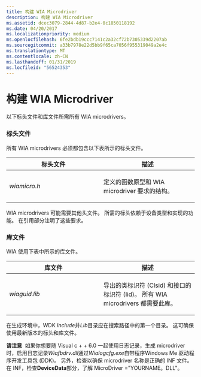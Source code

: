 ```yaml
---
title: 构建 WIA Microdriver
description: 构建 WIA Microdriver
ms.assetid: dcec3079-2844-4d87-b2e4-0c1850118192
ms.date: 04/20/2017
ms.localizationpriority: medium
ms.openlocfilehash: 6fe2bdb19ccc7141c2a32cf72b7305339d2207ab
ms.sourcegitcommit: a33b7978e22d5bb9f65ca7056f955319049a2e4c
ms.translationtype: MT
ms.contentlocale: zh-CN
ms.lasthandoff: 01/31/2019
ms.locfileid: "56524353"
---
```

# <a name="building-a-wia-microdriver"></a>构建 WIA Microdriver





以下标头文件和库文件所需所有 WIA microdrivers。

### <a name="header-files"></a>标头文件

所有 WIA microdrivers 必须都包含以下表所示的标头文件。

<table>
<colgroup>
<col width="50%" />
<col width="50%" />
</colgroup>
<thead>
<tr class="header">
<th>标头文件</th>
<th>描述</th>
</tr>
</thead>
<tbody>
<tr class="odd">
<td><p><em>wiamicro.h</em></p></td>
<td><p>定义的函数原型和 WIA microdriver 要求的结构。</p></td>
</tr>
</tbody>
</table>

 

WIA microdrivers 可能需要其他头文件。 所需的标头依赖于设备类型和实现的功能。 在引用部分注明了这些要求。

### <a name="library-files"></a>库文件

WIA 使用下表中所示的库文件。

<table>
<colgroup>
<col width="50%" />
<col width="50%" />
</colgroup>
<thead>
<tr class="header">
<th>库文件</th>
<th>描述</th>
</tr>
</thead>
<tbody>
<tr class="odd">
<td><p><em>wiaguid.lib</em></p></td>
<td><p>导出的类标识符 (Clsid) 和接口的标识符 (Iid)。 所有 WIA microdrivers 都需要此库。</p></td>
</tr>
</tbody>
</table>

 

在生成环境中，WDK *Include*并*Lib*目录应在搜索路径中的第一个目录。 这可确保使用最新版本的标头和库文件。

**请注意**  如果你想要随 Visual c + + 6.0 一起使用日志记录，生成 microdriver 时，启用日志记录*Wiafbdrv.dll*通过*Wialogcfg.exe*自带程序Windows Me 驱动程序开发工具包 (DDK)。 另外，检查以确保 microdriver 名称是正确的 INF 文件。 在 INF，检查**DeviceData**部分，了解 MicroDriver ="YOURNAME。DLL"。

 

 

 




